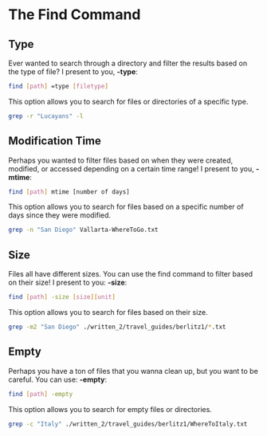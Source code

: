 # The Find Command
## Type
Ever wanted to search through a directory and filter the results based on the type of file? I present to you, **-type**:

```bash
find [path] =type [filetype]
```

This option allows you to search for files or directories of a specific type.

```bash
grep -r "Lucayans" -l
```

## Modification Time
Perhaps you wanted to filter files based on when they were created, modified, or accessed depending on a certain time range! I present to you, **-mtime**:

```bash
find [path] mtime [number of days]
```

This option allows you to search for files based on a specific number of days since they were modified.

```bash
grep -n "San Diego" Vallarta-WhereToGo.txt
```
## Size 
Files all have different sizes. You can use the find command to filter based on their size! I present to you: **-size**:

```bash
find [path] -size [size][unit]
```
This option allows you to search for files based on their size.

```bash
grep -m2 "San Diego" ./written_2/travel_guides/berlitz1/*.txt
```

## Empty
Perhaps you have a ton of files that you wanna clean up, but you want to be careful. You can use: **-empty**:

```bash
find [path] -empty
```
This option allows you to search for empty files or directories.
```bash
grep -c "Italy" ./written_2/travel_guides/berlitz1/WhereToItaly.txt
```
